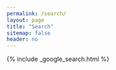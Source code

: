 ```yaml
---
permalink: /search/
layout: page
title: "Search"
sitemap: false
header: no
---
```


{% include _google_search.html %}
